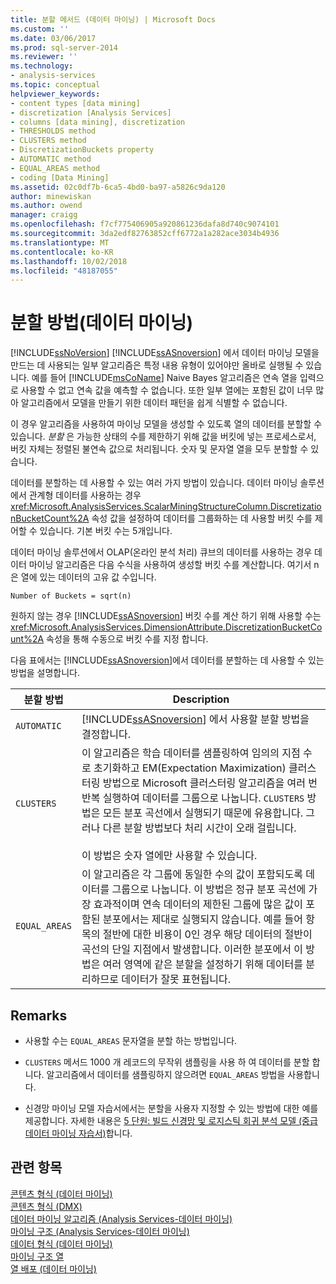 ```yaml
---
title: 분할 메서드 (데이터 마이닝) | Microsoft Docs
ms.custom: ''
ms.date: 03/06/2017
ms.prod: sql-server-2014
ms.reviewer: ''
ms.technology:
- analysis-services
ms.topic: conceptual
helpviewer_keywords:
- content types [data mining]
- discretization [Analysis Services]
- columns [data mining], discretization
- THRESHOLDS method
- CLUSTERS method
- DiscretizationBuckets property
- AUTOMATIC method
- EQUAL_AREAS method
- coding [Data Mining]
ms.assetid: 02c0df7b-6ca5-4bd0-ba97-a5826c9da120
author: minewiskan
ms.author: owend
manager: craigg
ms.openlocfilehash: f7cf775406905a920861236dafa8d740c9074101
ms.sourcegitcommit: 3da2edf82763852cff6772a1a282ace3034b4936
ms.translationtype: MT
ms.contentlocale: ko-KR
ms.lasthandoff: 10/02/2018
ms.locfileid: "48187055"
---
```

# <a name="discretization-methods-data-mining"></a>분할 방법(데이터 마이닝)
  [!INCLUDE[ssNoVersion](../../includes/ssnoversion-md.md)] [!INCLUDE[ssASnoversion](../../includes/ssasnoversion-md.md)] 에서 데이터 마이닝 모델을 만드는 데 사용되는 일부 알고리즘은 특정 내용 유형이 있어야만 올바로 실행될 수 있습니다. 예를 들어 [!INCLUDE[msCoName](../../includes/msconame-md.md)] Naive Bayes 알고리즘은 연속 열을 입력으로 사용할 수 없고 연속 값을 예측할 수 없습니다. 또한 일부 열에는 포함된 값이 너무 많아 알고리즘에서 모델을 만들기 위한 데이터 패턴을 쉽게 식별할 수 없습니다.  
  
 이 경우 알고리즘을 사용하여 마이닝 모델을 생성할 수 있도록 열의 데이터를 분할할 수 있습니다. *분할* 은 가능한 상태의 수를 제한하기 위해 값을 버킷에 넣는 프로세스로서, 버킷 자체는 정렬된 불연속 값으로 처리됩니다. 숫자 및 문자열 열을 모두 분할할 수 있습니다.  
  
 데이터를 분할하는 데 사용할 수 있는 여러 가지 방법이 있습니다. 데이터 마이닝 솔루션에서 관계형 데이터를 사용하는 경우 <xref:Microsoft.AnalysisServices.ScalarMiningStructureColumn.DiscretizationBucketCount%2A> 속성 값을 설정하여 데이터를 그룹화하는 데 사용할 버킷 수를 제어할 수 있습니다. 기본 버킷 수는 5개입니다.  
  
 데이터 마이닝 솔루션에서 OLAP(온라인 분석 처리) 큐브의 데이터를 사용하는 경우 데이터 마이닝 알고리즘은 다음 수식을 사용하여 생성할 버킷 수를 계산합니다. 여기서 n은 열에 있는 데이터의 고유 값 수입니다.  
  
 `Number of Buckets = sqrt(n)`  
  
 원하지 않는 경우 [!INCLUDE[ssASnoversion](../../includes/ssasnoversion-md.md)] 버킷 수를 계산 하기 위해 사용할 수는 <xref:Microsoft.AnalysisServices.DimensionAttribute.DiscretizationBucketCount%2A> 속성을 통해 수동으로 버킷 수를 지정 합니다.  
  
 다음 표에서는 [!INCLUDE[ssASnoversion](../../includes/ssasnoversion-md.md)]에서 데이터를 분할하는 데 사용할 수 있는 방법을 설명합니다.  
  
|분할 방법|Description|  
|---------------------------|-----------------|  
|`AUTOMATIC`|[!INCLUDE[ssASnoversion](../../includes/ssasnoversion-md.md)] 에서 사용할 분할 방법을 결정합니다.|  
|`CLUSTERS`|이 알고리즘은 학습 데이터를 샘플링하여 임의의 지점 수로 초기화하고 EM(Expectation Maximization) 클러스터링 방법으로 Microsoft 클러스터링 알고리즘을 여러 번 반복 실행하여 데이터를 그룹으로 나눕니다. `CLUSTERS` 방법은 모든 분포 곡선에서 실행되기 때문에 유용합니다. 그러나 다른 분할 방법보다 처리 시간이 오래 걸립니다.<br /><br /> 이 방법은 숫자 열에만 사용할 수 있습니다.|  
|`EQUAL_AREAS`|이 알고리즘은 각 그룹에 동일한 수의 값이 포함되도록 데이터를 그룹으로 나눕니다. 이 방법은 정규 분포 곡선에 가장 효과적이며 연속 데이터의 제한된 그룹에 많은 값이 포함된 분포에서는 제대로 실행되지 않습니다. 예를 들어 항목의 절반에 대한 비용이 0인 경우 해당 데이터의 절반이 곡선의 단일 지점에서 발생합니다. 이러한 분포에서 이 방법은 여러 영역에 같은 분할을 설정하기 위해 데이터를 분리하므로 데이터가 잘못 표현됩니다.|  
  
## <a name="remarks"></a>Remarks  
  
-   사용할 수는 `EQUAL_AREAS` 문자열을 분할 하는 방법입니다.  
  
-   `CLUSTERS` 메서드 1000 개 레코드의 무작위 샘플링을 사용 하 여 데이터를 분할 합니다. 알고리즘에서 데이터를 샘플링하지 않으려면 `EQUAL_AREAS` 방법을 사용합니다.  
  
-   신경망 마이닝 모델 자습서에서는 분할을 사용자 지정할 수 있는 방법에 대한 예를 제공합니다. 자세한 내용은 [5 단원: 빌드 신경망 및 로지스틱 회귀 분석 모델 &#40;중급 데이터 마이닝 자습서&#41;](../../tutorials/lesson-5-build-models-intermediate-data-mining-tutorial.md)합니다.  
  
## <a name="see-also"></a>관련 항목  
 [콘텐츠 형식 &#40;데이터 마이닝&#41;](content-types-data-mining.md)   
 [콘텐츠 형식 &#40;DMX&#41;](/sql/dmx/content-types-dmx)   
 [데이터 마이닝 알고리즘 &#40;Analysis Services-데이터 마이닝&#41;](data-mining-algorithms-analysis-services-data-mining.md)   
 [마이닝 구조 &#40;Analysis Services-데이터 마이닝&#41;](mining-structures-analysis-services-data-mining.md)   
 [데이터 형식 &#40;데이터 마이닝&#41;](data-types-data-mining.md)   
 [마이닝 구조 열](mining-structure-columns.md)   
 [열 배포 &#40;데이터 마이닝&#41;](column-distributions-data-mining.md)  
  
  
